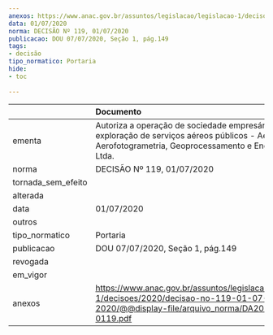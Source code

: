 ```yaml
---
anexos: https://www.anac.gov.br/assuntos/legislacao/legislacao-1/decisoes/2020/decisao-no-119-01-07-2020/@@display-file/arquivo_norma/DA2020-0119.pdf
data: 01/07/2020
norma: DECISÃO Nº 119, 01/07/2020
publicacao: DOU 07/07/2020, Seção 1, pág.149
tags:
- decisão
tipo_normatico: Portaria
hide: 
- toc 
 
---
```


|                    | Documento                                                                                                                                                |
|:-------------------|:---------------------------------------------------------------------------------------------------------------------------------------------------------|
| ementa             | Autoriza a operação de sociedade empresária para exploração de serviços aéreos públicos - Aerogeo Aerofotogrametria, Geoprocessamento e Engenharia Ltda. |
| norma              | DECISÃO Nº 119, 01/07/2020                                                                                                                               |
| tornada_sem_efeito |                                                                                                                                                          |
| alterada           |                                                                                                                                                          |
| data               | 01/07/2020                                                                                                                                               |
| outros             |                                                                                                                                                          |
| tipo_normatico     | Portaria                                                                                                                                                 |
| publicacao         | DOU 07/07/2020, Seção 1, pág.149                                                                                                                         |
| revogada           |                                                                                                                                                          |
| em_vigor           |                                                                                                                                                          |
| anexos             | https://www.anac.gov.br/assuntos/legislacao/legislacao-1/decisoes/2020/decisao-no-119-01-07-2020/@@display-file/arquivo_norma/DA2020-0119.pdf            |